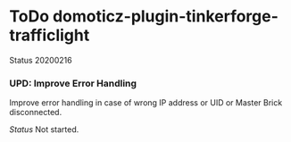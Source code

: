 # ToDo domoticz-plugin-tinkerforge-trafficlight
Status 20200216

### UPD: Improve Error Handling
Improve error handling in case of wrong IP address or UID or Master Brick disconnected.

_Status_
Not started.

